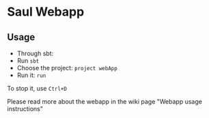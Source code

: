 # Saul Webapp 

## Usage 
- Through sbt: 
- Run `sbt`
- Choose the project: `project webApp`
- Run it: `run`

To stop it, use `Ctrl+D`

Please read more about the webapp in the wiki page "Webapp usage instructions"
